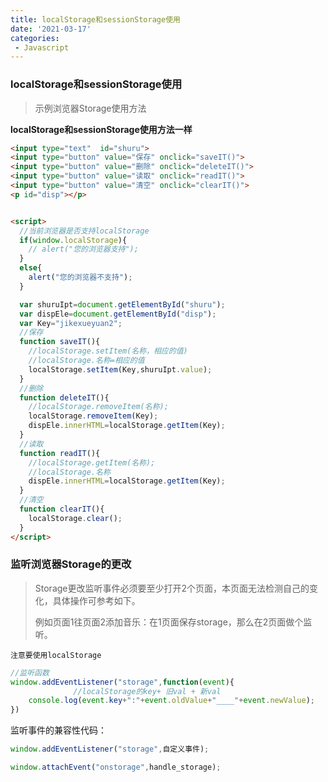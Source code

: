 ```yaml
---
title: localStorage和sessionStorage使用
date: '2021-03-17'
categories:
 - Javascript
---
```


### localStorage和sessionStorage使用

> 示例浏览器Storage使用方法

**localStorage和sessionStorage使用方法一样**

```html
<input type="text"  id="shuru">
<input type="button" value="保存" onclick="saveIT()">
<input type="button" value="删除" onclick="deleteIT()">
<input type="button" value="读取" onclick="readIT()">
<input type="button" value="清空" onclick="clearIT()">
<p id="disp"></p>


<script>
  //当前浏览器是否支持localStorage
  if(window.localStorage){
    // alert("您的浏览器支持");
  }
  else{
    alert("您的浏览器不支持");
  }

  var shuruIpt=document.getElementById("shuru");
  var dispEle=document.getElementById("disp");
  var Key="jikexueyuan2";
  //保存
  function saveIT(){
    //localStorage.setItem(名称，相应的值)
    //localStorage.名称=相应的值
    localStorage.setItem(Key,shuruIpt.value);
  }
  //删除
  function deleteIT(){
    //localStorage.removeItem(名称);
    localStorage.removeItem(Key);
    dispEle.innerHTML=localStorage.getItem(Key);
  }
  //读取
  function readIT(){
    //localStorage.getItem(名称);
    //localStorage.名称
    dispEle.innerHTML=localStorage.getItem(Key);
  }
  //清空
  function clearIT(){
    localStorage.clear();
  }
</script>
```



### 监听浏览器Storage的更改

> Storage更改监听事件必须要至少打开2个页面，本页面无法检测自己的变化，具体操作可参考如下。
>
> 例如页面1往页面2添加音乐：在1页面保存storage，那么在2页面做个监听。

`注意要使用localStorage`

```js
//监听函数
window.addEventListener("storage",function(event){
              //localStorage的key+ 旧val + 新val
	console.log(event.key+":"+event.oldValue+"____"+event.newValue);
})
```

监听事件的兼容性代码：

```js
window.addEventListener("storage",自定义事件); 

window.attachEvent("onstorage",handle_storage); 
```





